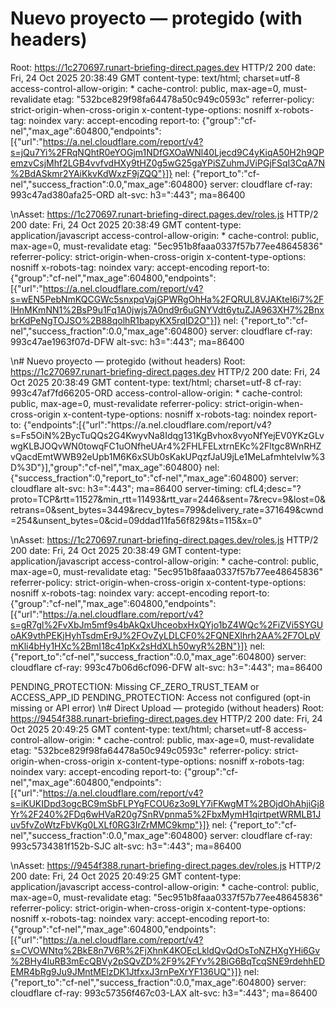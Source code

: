 # Nuevo proyecto — protegido (with headers)
Root: https://1c270697.runart-briefing-direct.pages.dev
HTTP/2 200 
date: Fri, 24 Oct 2025 20:38:49 GMT
content-type: text/html; charset=utf-8
access-control-allow-origin: *
cache-control: public, max-age=0, must-revalidate
etag: "532bce829f98fa64478a50c949c0593c"
referrer-policy: strict-origin-when-cross-origin
x-content-type-options: nosniff
x-robots-tag: noindex
vary: accept-encoding
report-to: {"group":"cf-nel","max_age":604800,"endpoints":[{"url":"https://a.nel.cloudflare.com/report/v4?s=jQu7Yi%2FRqNQhtR0eYOGjm1NDfGXOaWNl40Ljecd9C4yKiqA50H2h9QPemzvCsjMhf2LGB4vvfvdHXy9tHZ0g5wG25gaYPiSZuhmJViPGjFSqI3CqA7N%2BdASkmr2YAiKkvKdWxzF9jZQQ"}]}
nel: {"report_to":"cf-nel","success_fraction":0.0,"max_age":604800}
server: cloudflare
cf-ray: 993c47ad380afa25-ORD
alt-svc: h3=":443"; ma=86400

\nAsset: https://1c270697.runart-briefing-direct.pages.dev/roles.js
HTTP/2 200 
date: Fri, 24 Oct 2025 20:38:49 GMT
content-type: application/javascript
access-control-allow-origin: *
cache-control: public, max-age=0, must-revalidate
etag: "5ec951b8faaa0337f57b77ee48645836"
referrer-policy: strict-origin-when-cross-origin
x-content-type-options: nosniff
x-robots-tag: noindex
vary: accept-encoding
report-to: {"group":"cf-nel","max_age":604800,"endpoints":[{"url":"https://a.nel.cloudflare.com/report/v4?s=wEN5PebNmKQCGWc5snxpqVajGPWRgOhHa%2FQRUL8VJAKteI6i7%2FlHnMKmNN1%2BsP9u1Fq1A0jwjs7A0nd9r6uGNYVdt6ytuZJA963XH7%2BnxbrKdPeNgTOJSO%2B88qolhR1bapyKX5rqID2O"}]}
nel: {"report_to":"cf-nel","success_fraction":0.0,"max_age":604800}
server: cloudflare
cf-ray: 993c47ae1963f07d-DFW
alt-svc: h3=":443"; ma=86400

\n# Nuevo proyecto — protegido (without headers)
Root: https://1c270697.runart-briefing-direct.pages.dev
HTTP/2 200 
date: Fri, 24 Oct 2025 20:38:49 GMT
content-type: text/html; charset=utf-8
cf-ray: 993c47af7fd66205-ORD
access-control-allow-origin: *
cache-control: public, max-age=0, must-revalidate
referrer-policy: strict-origin-when-cross-origin
x-content-type-options: nosniff
x-robots-tag: noindex
report-to: {"endpoints":[{"url":"https:\/\/a.nel.cloudflare.com\/report\/v4?s=Fs5OiN%2BycTuQQs2G4KwyvNa8Idqg131KgBvhox8vyoNfYejEV0YKzGLvwgKLBJOQvWN0towqFC1uONfheUAr4%2FHLFELxtrnEKc%2Fltgc8WnRHZvQacdEmtWWB92eUpb1M6K6xSUb0sKakUPqzfJaU9jLe1MeLafmhteIvlw%3D%3D"}],"group":"cf-nel","max_age":604800}
nel: {"success_fraction":0,"report_to":"cf-nel","max_age":604800}
server: cloudflare
alt-svc: h3=":443"; ma=86400
server-timing: cfL4;desc="?proto=TCP&rtt=11527&min_rtt=11493&rtt_var=2446&sent=7&recv=9&lost=0&retrans=0&sent_bytes=3449&recv_bytes=799&delivery_rate=371649&cwnd=254&unsent_bytes=0&cid=09ddad11fa56f829&ts=115&x=0"

\nAsset: https://1c270697.runart-briefing-direct.pages.dev/roles.js
HTTP/2 200 
date: Fri, 24 Oct 2025 20:38:49 GMT
content-type: application/javascript
access-control-allow-origin: *
cache-control: public, max-age=0, must-revalidate
etag: "5ec951b8faaa0337f57b77ee48645836"
referrer-policy: strict-origin-when-cross-origin
x-content-type-options: nosniff
x-robots-tag: noindex
vary: accept-encoding
report-to: {"group":"cf-nel","max_age":604800,"endpoints":[{"url":"https://a.nel.cloudflare.com/report/v4?s=gR7gl%2FvXbJm5mf9s4bAkQxUhceobxHxQYjo1bZ4WQc%2FiZVi5SYGUoAK9vthPEKjHyhTsdmEr9J%2FOvZyLDLCF0%2FQNEXlhrh2AA%2F7OLpVmKli4bHy1HXc%2BmI18c41pKx2sHdXLh50wyR%2BN"}]}
nel: {"report_to":"cf-nel","success_fraction":0.0,"max_age":604800}
server: cloudflare
cf-ray: 993c47b06d6cf096-DFW
alt-svc: h3=":443"; ma=86400

PENDING_PROTECTION: Missing CF_ZERO_TRUST_TEAM or ACCESS_APP_ID
PENDING_PROTECTION: Access not configured (opt-in missing or API error)
\n# Direct Upload — protegido (without headers)
Root: https://9454f388.runart-briefing-direct.pages.dev
HTTP/2 200 
date: Fri, 24 Oct 2025 20:49:25 GMT
content-type: text/html; charset=utf-8
access-control-allow-origin: *
cache-control: public, max-age=0, must-revalidate
etag: "532bce829f98fa64478a50c949c0593c"
referrer-policy: strict-origin-when-cross-origin
x-content-type-options: nosniff
x-robots-tag: noindex
vary: accept-encoding
report-to: {"group":"cf-nel","max_age":604800,"endpoints":[{"url":"https://a.nel.cloudflare.com/report/v4?s=iKUKIDpd3ogcBC9mSbFLPYgFCOU6z3o9LY7iFKwgMT%2BOjdOhAhjiGj8Yr%2F240%2FDq6wHVaR20g7SnRVpnma5%2FbxMymH1qirtpetWRMLB1Juv5fvZoWtzFbVKg0LXLf0RG3IrZrMMC9kmp"}]}
nel: {"report_to":"cf-nel","success_fraction":0.0,"max_age":604800}
server: cloudflare
cf-ray: 993c5734381f152b-SJC
alt-svc: h3=":443"; ma=86400

\nAsset: https://9454f388.runart-briefing-direct.pages.dev/roles.js
HTTP/2 200 
date: Fri, 24 Oct 2025 20:49:25 GMT
content-type: application/javascript
access-control-allow-origin: *
cache-control: public, max-age=0, must-revalidate
etag: "5ec951b8faaa0337f57b77ee48645836"
referrer-policy: strict-origin-when-cross-origin
x-content-type-options: nosniff
x-robots-tag: noindex
vary: accept-encoding
report-to: {"group":"cf-nel","max_age":604800,"endpoints":[{"url":"https://a.nel.cloudflare.com/report/v4?s=CVOWNtq%2BkE8n7V6R%2FjXhnK4KOEcLkldQvQdOsToNZHXgYHi6Gv%2BHy4luRB3mEcQBVy2pSQvZD%2F9%2FYv%2BiG6BqTcqSNE9rdehhEDEMR4bRg9Ju9JMntMElzDK1JtfxxJ3rnPeXrYF136UQ"}]}
nel: {"report_to":"cf-nel","success_fraction":0.0,"max_age":604800}
server: cloudflare
cf-ray: 993c57356f467c03-LAX
alt-svc: h3=":443"; ma=86400

